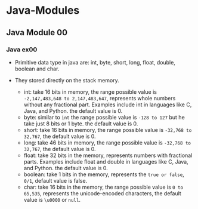 # Java-Modules

## Java Module 00

### Java ex00

- Primitive data type in java are: int, byte, short, long, float, double, boolean and char.
- They stored directly on the stack memory.

	-	int: take 16 bits in memory, the range possible value is `-2,147,483,648 to 2,147,483,647`, represents whole numbers without any fractional part. Examples include int in languages like C, Java, and Python. the default value is 0.
	-	byte: similar to `int` the range possible value is `-128 to 127` but he take just 8 bits or 1 byte. the default value is 0.
	-	short: take 16 bits in memory, the range possible value is `-32,768 to 32,767`, the default value is 0.
	-	long: take 46 bits in memory, the range possible value is `-32,768 to 32,767`, the default value is 0.
	-	float: take 32 bits in the memory, represents numbers with fractional parts. Examples include float and double in languages like C, Java, and Python. the default value is 0.
	-	boolean: take 1 bits in the memory, represents the `true or false`, `0/1`, default value is false.
	-	char: take 16 bits in the memory, the range possible value is `0 to 65,535`, represents the unicode-encoded characters, the default value is `\u0000` or `null`.